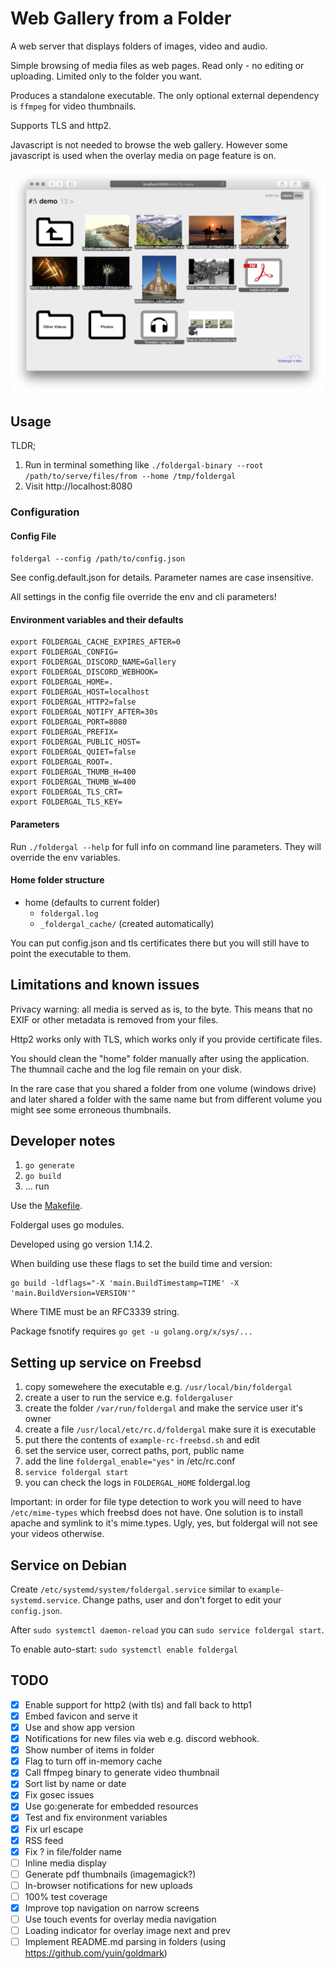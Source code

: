 Web Gallery from a Folder
===

A web server that displays folders of images, video and audio.

Simple browsing of media files as web pages. Read only - no editing or uploading.
Limited only to the folder you want.

Produces a standalone executable. The only optional external 
dependency is `ffmpeg` for video thumbnails.

Supports TLS and http2.

Javascript is not needed to browse the web gallery. 
However some javascript is used when the overlay media on page feature is on.

![](screenshot.png "Foldergal Screenshot")

Usage
---

TLDR;
1. Run in terminal something like
   `./foldergal-binary --root /path/to/serve/files/from --home /tmp/foldergal`
2. Visit http://localhost:8080

### Configuration

#### Config File

`foldergal --config /path/to/config.json`

See config.default.json for details. Parameter names are case insensitive.

All settings in the config file override the env and cli parameters!

#### Environment variables and their defaults
```
export FOLDERGAL_CACHE_EXPIRES_AFTER=0
export FOLDERGAL_CONFIG=
export FOLDERGAL_DISCORD_NAME=Gallery
export FOLDERGAL_DISCORD_WEBHOOK=
export FOLDERGAL_HOME=.
export FOLDERGAL_HOST=localhost
export FOLDERGAL_HTTP2=false
export FOLDERGAL_NOTIFY_AFTER=30s
export FOLDERGAL_PORT=8080
export FOLDERGAL_PREFIX=
export FOLDERGAL_PUBLIC_HOST=
export FOLDERGAL_QUIET=false
export FOLDERGAL_ROOT=.
export FOLDERGAL_THUMB_H=400 
export FOLDERGAL_THUMB_W=400
export FOLDERGAL_TLS_CRT=
export FOLDERGAL_TLS_KEY=
```

#### Parameters

Run `./foldergal --help` for full info on command line parameters. 
They will override the env variables.

#### Home folder structure

* home (defaults to current folder)
  * `foldergal.log`
  * `_foldergal_cache/` (created automatically)
  
You can put config.json and tls certificates there but you will still have 
to point the executable to them.

Limitations and known issues
---

Privacy warning: all media is served as is, to the byte. 
This means that no EXIF or other metadata is removed from your files.

Http2 works only with TLS, which works only if you provide certificate files.

You should clean the "home" folder manually after using the application.
The thumnail cache and the log file remain on your disk.

In the rare case that you shared a folder from one volume (windows drive) and
later shared a folder with the same name but from different volume
you might see some erroneous thumbnails.

Developer notes
---


1. `go generate`
1. `go build`
1. ... run

Use the [Makefile]().

Foldergal uses go modules.

Developed using go version 1.14.2.

When building use these flags to set the build time and version:
```
go build -ldflags="-X 'main.BuildTimestamp=TIME' -X 'main.BuildVersion=VERSION'"
```
Where TIME must be an RFC3339 string.

Package fsnotify requires `go get -u golang.org/x/sys/...`

Setting up service on Freebsd
---

1. copy somewehere the executable e.g. `/usr/local/bin/foldergal`
1. create a user to run the service e.g. `foldergaluser`
1. create the folder `/var/run/foldergal` and make the service user it's owner
1. create a file `/usr/local/etc/rc.d/foldergal` make sure it is executable
1. put there the contents of `example-rc-freebsd.sh` and edit
1. set the service user, correct paths, port, public name
1. add the line `foldergal_enable="yes"` in /etc/rc.conf
1. `service foldergal start`
1. you can check the logs in `FOLDERGAL_HOME` foldergal.log

Important: in order for file type detection to work you will need to have 
`/etc/mime-types` which freebsd does not have. 
One solution is to install apache and symlink to it's mime.types.
Ugly, yes, but foldergal will not see your videos otherwise.

Service on Debian
--

Create `/etc/systemd/system/foldergal.service` similar to 
`example-systemd.service`. Change paths, user and don't forget to 
edit your `config.json`.

After `sudo systemctl daemon-reload` you can `sudo service foldergal start`.

To enable auto-start: `sudo systemctl enable foldergal`

TODO
---

* [x] Enable support for http2 (with tls) and fall back to http1
* [x] Embed favicon and serve it
* [x] Use and show app version
* [x] Notifications for new files via web e.g. discord webhook.
* [x] Show number of items in folder
* [x] Flag to turn off in-memory cache
* [x] Call ffmpeg binary to generate video thumbnail
* [x] Sort list by name or date 
* [x] Fix gosec issues
* [x] Use go:generate for embedded resources
* [x] Test and fix environment variables
* [x] Fix url escape
* [x] RSS feed
* [x] Fix ? in file/folder name
* [ ] Inline media display
* [ ] Generate pdf thumbnails (imagemagick?)
* [ ] In-browser notifications for new uploads
* [ ] 100% test coverage
* [x] Improve top navigation on narrow screens
* [ ] Use touch events for overlay media navigation
* [ ] Loading indicator for overlay image next and prev
* [ ] Implement README.md parsing in folders (using https://github.com/yuin/goldmark)
